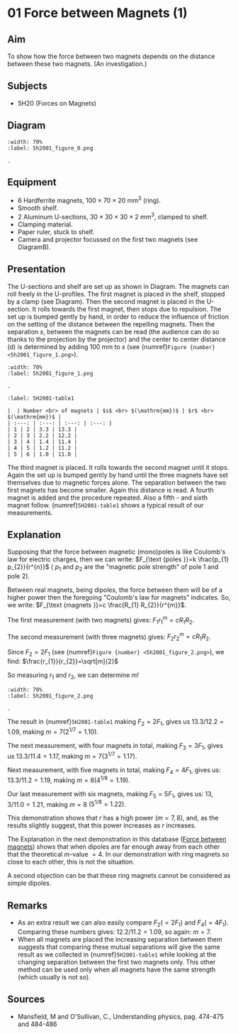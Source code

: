 # 01 Force between Magnets (1)   
  
## Aim   
 To show how the force between two magnets depends on the distance between these two magnets. (An investigation.)    
  
## Subjects   
* 5H20 (Forces on Magnets)   

## Diagram
   
```{figure} figures/figure_0.png  
:width: 70%  
:label: 5h2001_figure_0.png  

. 
```

## Equipment
- 6 Hardferrite magnets, $100 \times 70 \times 20 \mathrm{~mm^3}$ (ring).
- Smooth shelf.
- 2 Aluminum U-sections, $30 \times 30 \times 30 \times 2 \mathrm{~mm^3}$, clamped to shelf.
- Clamping material.
- Paper ruler, stuck to shelf.
- Camera and projector focussed on the first two magnets (see DiagramB).
    
  
## Presentation   
 The U-sections and shelf are set up as shown in Diagram. The magnets can roll freely in the U-profiles. The first magnet is placed in the shelf, stopped by a clamp (see Diagram). Then the second magnet is placed in the U-section. It rolls towards the first magnet, then stops due to repulsion. The set up is bumped gently by hand, in order to reduce the influence of friction on the setting of the distance between the repelling magnets. Then the separation $s$, between the magnets can be read (the audience can do so thanks to the projection by the projector) and the center to center distance (d) is determined by adding $100 \mathrm{~mm}$ to $s$ (see {numref}`Figure {number} <5h2001_figure_1.png>`).

```{figure} figures/figure_1.png  
:width: 70%  
:label: 5h2001_figure_1.png  

. 
```

```{table} Measurements
:label: 5H2001-table1

|  | Number <br> of magnets | $s$ <br> $(\mathrm{mm})$ | $r$ <br> $(\mathrm{mm})$ |
| :---: | :---: | :---: | :---: |
| 1 | 2 | 3.3 | 13.3 |
| 2 | 3 | 2.2 | 12.2 |
| 3 | 4 | 1.4 | 11.4 |
| 4 | 5 | 1.2 | 11.2 |
| 5 | 6 | 1.0 | 11.0 |
```

The third magnet is placed. It rolls towards the second magnet until it stops. Again the set up is bumped gently by hand until the three magnets have set themselves due to magnetic forces alone. The separation between the two first magnets has become smaller. Again this distance is read. A fourth magnet is added and the procedure repeated. Also a fifth - and sixth magnet follow. {numref}`5H2001-table1` shows a typical result of our measurements.
  
## Explanation   
Supposing that the force between magnetic (mono)poles is like Coulomb's law for electric charges, then we can write: $F_{\text {poles }}=k \frac{p_{1} p_{2}}{r^{n}}$ ( $p_{1}$ and $p_{2}$ are the "magnetic pole strength" of pole 1 and pole 2).

Between real magnets, being dipoles, the force between them will be of a higher power then the foregoing "Coulomb's law for magnets" indicates. So, we write: $F_{\text {magnets }}=c \frac{R_{1} R_{2}}{r^{m}}$.

The first measurement (with two magnets) gives: $F_{1} r_{1}^{m}=c R_{1} R_{2}$.

The second measurement (with three magnets) gives: $F_{2} r_{2}^{m}=c R_{1} R_{2}$.

Since $F_{2}=2 F_{1}$ (see {numref}`Figure {number} <5h2001_figure_2.png>`), we find: $\frac{r_{1}}{r_{2}}=\sqrt[m]{2}$

So measuring $r_{1}$ and $r_{2}$, we can determine $m$!

```{figure} figures/figure_2.png  
:width: 70%  
:label: 5h2001_figure_2.png  

. 
```

The result in {numref}`5H2001-table1` making $F_{2}=2 F_{1}$, gives us $13.3 / 12.2=1.09$, making $m=7\left(2^{1 / 7}=1.10\right)$.

The next measurement, with four magnets in total, making $F_{3}=3 F_{1}$, gives us $13.3 / 11.4=1.17$, making $m=7\left(3^{1 / 7}=1.17\right)$.

Next measurement, with five magnets in total, making $F_{4}=4 F_{1}$, gives us: $13.3 / 11.2=1.19$, making $m=8\left(4^{1 / 8}=1.19\right)$.

Our last measurement with six magnets, making $F_{5}=5 F_{1}$, gives us: $13,3 / 11.0=1.21$, making $m=8$ $\left(5^{1 / 8}=1.22\right)$.

This demonstration shows that $r$ has a high power $(m=7,8)$, and, as the results slightly suggest, that this power increases as $r$ increases.

The Explanation in the next demonstration in this database ([Force between magnets](<../5H2002 Force between Magnets/5H2002.md>)) shows that when dipoles are far enough away from each other that the theoretical $m$-value $=4$. In our demonstration with ring magnets so close to each other, this is not the situation.

A second objection can be that these ring magnets cannot be considered as simple dipoles. 
  
## Remarks
- As an extra result we can also easily compare $F_{2}\left(=2 F_{1}\right)$ and $F_{4}\left(=4 F_{1}\right)$. Comparing these numbers gives: $12.2 / 11.2=1.09$, so again: $m=7$.
- When all magnets are placed the increasing separation between them suggests that comparing these mutual separations will give the same result as we collected in {numref}`5H2001-table1` while looking at the changing separation between the first two magnets only. This other method can be used only when all magnets have the same strength (which usually is not so).
   
  
## Sources
 *  Mansfield, M and O'Sullivan, C., Understanding physics, pag. 474-475 and 484-486
  
